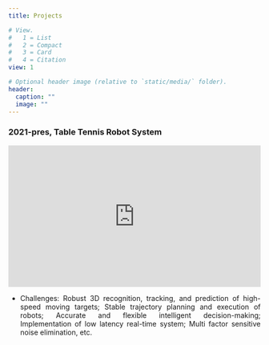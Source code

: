 ```yaml
---
title: Projects

# View.
#   1 = List
#   2 = Compact
#   3 = Card
#   4 = Citation
view: 1

# Optional header image (relative to `static/media/` folder).
header:
  caption: ""
  image: ""
---
```


<div style="text-align: justify">

 ### 2021-pres, Table Tennis Robot System
<div style="position:relative; padding-bottom:56.25%; height:0; overflow:hidden;">
  <iframe src="https://meeting.tencent.com/crm/2OqY4xW1a7"
          style="position:absolute; top:0; left:0; width:100%; height:100%;"
          frameborder="0" allowfullscreen>
  </iframe>
</div>

* Challenges: Robust 3D recognition, tracking, and prediction of high-speed moving targets; Stable trajectory planning and execution of robots; Accurate and flexible intelligent decision-making; Implementation of low latency real-time system; Multi factor sensitive noise elimination, etc.